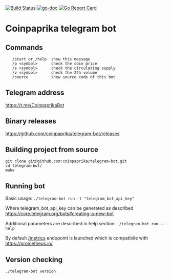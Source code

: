 [![Build Status](https://travis-ci.org/coinpaprika/telegram-bot.svg?branch=master)](https://travis-ci.org/coinpaprika/telegram-bot)
[![go-doc](https://godoc.org/github.com/coinpaprika/telegram-bot?status.svg)](https://godoc.org/github.com/coinpaprika/telegram-bot)
[![Go Report Card](https://goreportcard.com/badge/github.com/coinpaprika/telegram-bot)](https://goreportcard.com/report/github.com/coinpaprika/telegram-bot)

# Coinpaprika telegram bot

## Commands

```
   /start or /help  show this message
   /p <symbol>      check the coin price
   /s <symbol>      check the circulating supply
   /v <symbol>      check the 24h volume
   /source          show source code of this bot
```   

## Telegram address 
https://t.me/CoinpaprikaBot

## Binary releases
https://github.com/coinpaprika/telegram-bot/releases

## Building project from source

```
git clone git@github.com:coinpaprika/telegram-bot.git
cd telegram-bot/
make 
```

## Running bot
Basic usage: ```./telegram-bot run -t "telegram_bot_api_key"```

Where telegram_bot_api_key can be generated as described https://core.telegram.org/bots#creating-a-new-bot 


Additional parameters are described in help section:
```./telegram-bot run --help```

By default [/metrics](http://localhost:9900/metrics) endopoint is launched which is compatibile with https://prometheus.io/

## Version checking
```./telegram-bot version```
